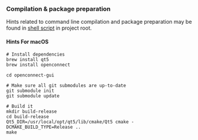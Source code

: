 ### Compilation & package preparation

Hints related to command line compilation and package preparation
may be found in [shell script](build_mingw@win.cmd) in project root.

#### Hints For macOS

```
# Install dependencies
brew install qt5
brew install openconnect

cd openconnect-gui

# Make sure all git submodules are up-to-date
git submodule init
git submodule update

# Build it
mkdir build-release
cd build-release
Qt5_DIR=/usr/local/opt/qt5/lib/cmake/Qt5 cmake -DCMAKE_BUILD_TYPE=Release ..
make
```
